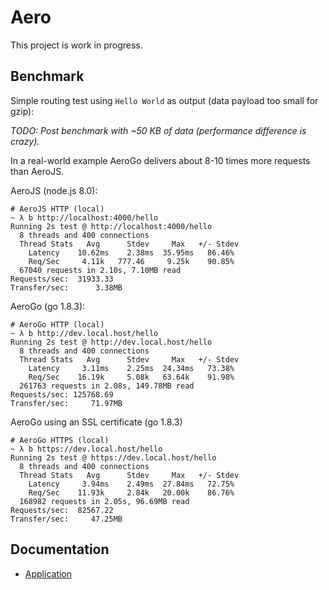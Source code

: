 # Aero
This project is work in progress.

## Benchmark
Simple routing test using `Hello World` as output (data payload too small for gzip):

*TODO: Post benchmark with ~50 KB of data (performance difference is crazy).*

In a real-world example AeroGo delivers about 8-10 times more requests than AeroJS.

AeroJS (node.js 8.0):
```
# AeroJS HTTP (local)
~ λ b http://localhost:4000/hello
Running 2s test @ http://localhost:4000/hello
  8 threads and 400 connections
  Thread Stats   Avg      Stdev     Max   +/- Stdev
    Latency    10.62ms    2.38ms  35.95ms   86.46%
    Req/Sec     4.11k   777.46     9.25k    90.85%
  67040 requests in 2.10s, 7.10MB read
Requests/sec:  31933.33
Transfer/sec:      3.38MB
```

AeroGo (go 1.8.3):
```
# AeroGo HTTP (local)
~ λ b http://dev.local.host/hello
Running 2s test @ http://dev.local.host/hello
  8 threads and 400 connections
  Thread Stats   Avg      Stdev     Max   +/- Stdev
    Latency     3.11ms    2.25ms  24.34ms   73.38%
    Req/Sec    16.19k     5.08k   63.64k    91.98%
  261763 requests in 2.08s, 149.78MB read
Requests/sec: 125768.69
Transfer/sec:     71.97MB
```

AeroGo using an SSL certificate (go 1.8.3)
```
# AeroGo HTTPS (local)
~ λ b https://dev.local.host/hello
Running 2s test @ https://dev.local.host/hello
  8 threads and 400 connections
  Thread Stats   Avg      Stdev     Max   +/- Stdev
    Latency     3.94ms    2.49ms  27.84ms   72.75%
    Req/Sec    11.93k     2.84k   20.00k    86.76%
  168982 requests in 2.05s, 96.69MB read
Requests/sec:  82567.22
Transfer/sec:     47.25MB
```

## Documentation
* [Application](docs/Application.md)